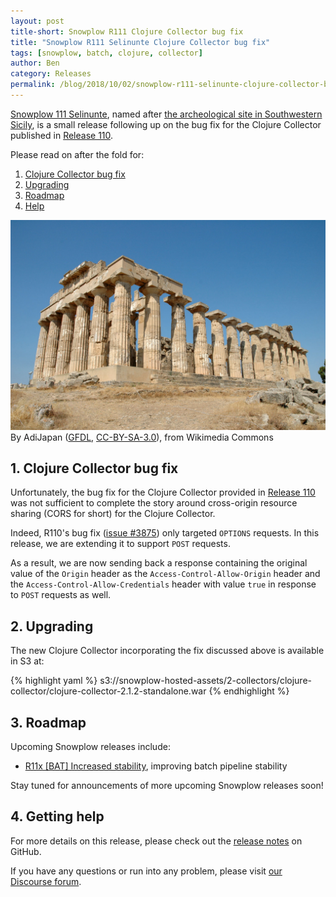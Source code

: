 ```yaml
---
layout: post
title-short: Snowplow R111 Clojure Collector bug fix
title: "Snowplow R111 Selinunte Clojure Collector bug fix"
tags: [snowplow, batch, clojure, collector]
author: Ben
category: Releases
permalink: /blog/2018/10/02/snowplow-r111-selinunte-clojure-collector-bug-fix/
---
```


[Snowplow 111 Selinunte][snowplow-release], named after
[the archeological site in Southwestern Sicily][snowplow-release], is a small release following up
on the bug fix for the Clojure Collector published in [Release 110][r110-cc].

Please read on after the fold for:

1. [Clojure Collector bug fix](#cc)
2. [Upgrading](#upgrading)
3. [Roadmap](#roadmap)
4. [Help](#help)

![selinunte][selinunte-img]
<br>
By AdiJapan ([GFDL](http://www.gnu.org/copyleft/fdl.html), [CC-BY-SA-3.0](http://creativecommons.org/licenses/by-sa/3.0/)), from Wikimedia Commons

<!--more-->

<h2 id="bug-fixes">1. Clojure Collector bug fix</h2>

Unfortunately, the bug fix for the Clojure Collector provided in [Release 110][r110-cc] was not
sufficient to complete the story around cross-origin resource sharing (CORS for short) for the
Clojure Collector.

Indeed, R110's bug fix ([issue #3875](issue-3875)) only targeted `OPTIONS` requests. In this
release, we are extending it to support `POST` requests.

As a result, we are now sending back a response containing the original value of the `Origin` header
as the `Access-Control-Allow-Origin` header and the `Access-Control-Allow-Credentials` header with
value `true` in response to `POST` requests as well.

<h2 id="upgrading">2. Upgrading</h2>

The new Clojure Collector incorporating the fix discussed above is available in S3 at:

{% highlight yaml %}
s3://snowplow-hosted-assets/2-collectors/clojure-collector/clojure-collector-2.1.2-standalone.war
{% endhighlight %}

<h2 id="roadmap">3. Roadmap</h2>

Upcoming Snowplow releases include:

* [R11x [BAT] Increased stability][r11x-stability], improving batch pipeline stability

Stay tuned for announcements of more upcoming Snowplow releases soon!

<h2 id="help">4. Getting help</h2>

For more details on this release, please check out the [release notes][snowplow-release] on GitHub.

If you have any questions or run into any problem, please visit [our Discourse forum][discourse].

[snowplow-release]: https://github.com/snowplow/snowplow/releases/r111-selinunte

[selinunte]: https://en.wikipedia.org/wiki/Selinunte
[selinunte-img]: /assets/img/blog/2018/09/selinunte.jpg

[r110-cc]: https://snowplowanalytics.com/blog/2018/09/12/snowplow-r110-valle-dei-templi-introduces-real-time-enrichments-on-gcp/#cc

[discourse]: http://discourse.snowplowanalytics.com/

[r11x-stability]: https://github.com/snowplow/snowplow/milestone/162
[issue-3875]: https://github.com/snowplow/snowplow/issues/3875
